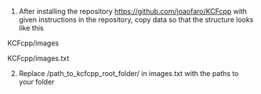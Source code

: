 1. After installing the repository https://github.com/joaofaro/KCFcpp with given instructions in the repository, copy data so that the structure looks like this

  KCFcpp/images

  KCFcpp/images.txt

2. Replace /path_to_kcfcpp_root_folder/ in images.txt with the paths to your folder
